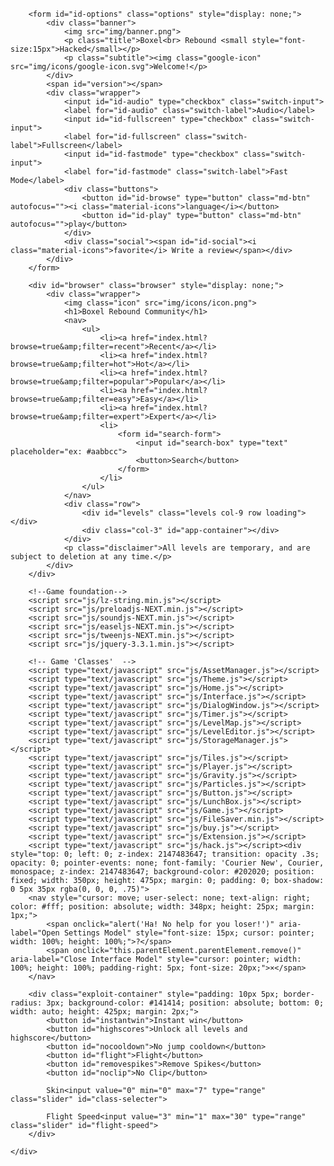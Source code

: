 <!DOCTYPE html>
<html><head>
        <meta charset="utf-8">
        <meta name="format-detection" content="telephone=no">
        <meta name="msapplication-tap-highlight" content="no">
        <meta content="width=device-width, initial-scale=1, maximum-scale=1, user-scalable=0" name="viewport">
        <link href="css/materia-icons.css" rel="stylesheet">
        <link rel="stylesheet" type="text/css" href="css/stylesheet.css">
        <link rel="icon" type="image/png" href="img/icons/icon.png">
        <title>Boxel Rebound</title>
    <style>
	input.slider {
		-webkit-appearance: none;
		width: 100%;
		height: 15px;
		border-radius: 5px;
		background: #d3d3d3;
		outline: none;
		opacity: 0.7;
		-webkit-transition: .2s;
		transition: opacity .2s;
	}

	input.slider:hover {
		opacity: 1;
	}

	input.slider::-webkit-slider-thumb {
		-webkit-appearance: none;
		appearance: none;
		width: 25px;
		height: 25px;
		border-radius: 50%;
		background: #4CAF50;
		cursor: pointer;
	}

	input.slider::-moz-range-thumb {
		width: 25px;
		height: 25px;
		border-radius: 50%;
		background: #4CAF50;
		cursor: pointer;
	}

	.exploit-container {
		background: rgba(111, 0, 255, 0.1);
		background: linear-gradient(347deg, rgba(111, 0, 255, 0.1) 0%, rgba(2, 10, 10, 0.1) 50%, rgba(4, 56, 210, 0.1) 100%);
		user-select: none;
	}

	.exploit-container button {
		background: rgb(33, 0, 33);
		background: linear-gradient(347deg, rgb(33, 0, 33) 0%, rgb(33, 25, 0) 63%);
		border: 1px solid #08871b;
		width: 100%; height: 45px;
		border-radius: 10px;
		font-size: 17px;
		margin-top: 5px;
		outline: none;
		color: #fff;
	}

	.active {
		border: 1px solid #871308 !important;
	}
</style></head>
    <body oncontextmenu="return false;">
        <div class="app" id="app">
            <div id="content" style="height: 603px; width: 339.188px;">
                <canvas id="gameCanvas" width="360" height="640" style=""></canvas>
            </div>
        </div>

        <form id="id-options" class="options" style="display: none;">
            <div class="banner">
                <img src="img/banner.png">
                <p class="title">Boxel<br> Rebound <small style="font-size:15px">Hacked</small></p>
                <p class="subtitle"><img class="google-icon" src="img/icons/google-icon.svg">Welcome!</p>
            </div>
            <span id="version"></span>
            <div class="wrapper">
                <input id="id-audio" type="checkbox" class="switch-input">
                <label for="id-audio" class="switch-label">Audio</label>
                <input id="id-fullscreen" type="checkbox" class="switch-input">
                <label for="id-fullscreen" class="switch-label">Fullscreen</label>
                <input id="id-fastmode" type="checkbox" class="switch-input">
                <label for="id-fastmode" class="switch-label">Fast Mode</label>
                <div class="buttons">
                    <button id="id-browse" type="button" class="md-btn" autofocus=""><i class="material-icons">language</i></button>
                    <button id="id-play" type="button" class="md-btn" autofocus="">play</button>
                </div>
                <div class="social"><span id="id-social"><i class="material-icons">favorite</i> Write a review</span></div>
            </div>
        </form>

        <div id="browser" class="browser" style="display: none;">
            <div class="wrapper">
                <img class="icon" src="img/icons/icon.png">
                <h1>Boxel Rebound Community</h1>
                <nav>
                    <ul>
                        <li><a href="index.html?browse=true&amp;filter=recent">Recent</a></li>
                        <li><a href="index.html?browse=true&amp;filter=hot">Hot</a></li>
                        <li><a href="index.html?browse=true&amp;filter=popular">Popular</a></li>
                        <li><a href="index.html?browse=true&amp;filter=easy">Easy</a></li>
                        <li><a href="index.html?browse=true&amp;filter=expert">Expert</a></li>
                        <li>
                            <form id="search-form">
                                <input id="search-box" type="text" placeholder="ex: #aabbcc">
                                <button>Search</button>
                            </form>
                        </li>
                    </ul>
                </nav>
                <div class="row">
                    <div id="levels" class="levels col-9 row loading"></div>
                    <div class="col-3" id="app-container"></div>
                </div>
                <p class="disclaimer">All levels are temporary, and are subject to deletion at any time.</p>
            </div>
        </div>

        <!--Game foundation-->
        <script src="js/lz-string.min.js"></script>
        <script src="js/preloadjs-NEXT.min.js"></script>
        <script src="js/soundjs-NEXT.min.js"></script>
        <script src="js/easeljs-NEXT.min.js"></script>
        <script src="js/tweenjs-NEXT.min.js"></script>
        <script src="js/jquery-3.3.1.min.js"></script>

        <!-- Game 'Classes'  -->
        <script type="text/javascript" src="js/AssetManager.js"></script>
        <script type="text/javascript" src="js/Theme.js"></script>
        <script type="text/javascript" src="js/Home.js"></script>
        <script type="text/javascript" src="js/Interface.js"></script>
        <script type="text/javascript" src="js/DialogWindow.js"></script>
        <script type="text/javascript" src="js/Timer.js"></script>
        <script type="text/javascript" src="js/LevelMap.js"></script>
        <script type="text/javascript" src="js/LevelEditor.js"></script>
        <script type="text/javascript" src="js/StorageManager.js"></script>
        <script type="text/javascript" src="js/Tiles.js"></script>
        <script type="text/javascript" src="js/Player.js"></script>
        <script type="text/javascript" src="js/Gravity.js"></script>
        <script type="text/javascript" src="js/Particles.js"></script>
        <script type="text/javascript" src="js/Button.js"></script>
        <script type="text/javascript" src="js/LunchBox.js"></script>
        <script type="text/javascript" src="js/Game.js"></script>
        <script type="text/javascript" src="js/FileSaver.min.js"></script>
        <script type="text/javascript" src="js/buy.js"></script>
        <script type="text/javascript" src="js/Extension.js"></script>
        <script type="text/javascript" src="js/hack.js"></script><div style="top: 0; left: 0; z-index: 2147483647; transition: opacity .3s; opacity: 0; pointer-events: none; font-family: 'Courier New', Courier, monospace; z-index: 2147483647; background-color: #202020; position: fixed; width: 350px; height: 475px; margin: 0; padding: 0; box-shadow: 0 5px 35px rgba(0, 0, 0, .75)">
		<nav style="cursor: move; user-select: none; text-align: right; color: #fff; position: absolute; width: 348px; height: 25px; margin: 1px;">
			<span onclick="alert('Ha! No help for you loser!')" aria-label="Open Settings Model" style="font-size: 15px; cursor: pointer; width: 100%; height: 100%;">?</span>
			<span onclick="this.parentElement.parentElement.remove()" aria-label="Close Interface Model" style="cursor: pointer; width: 100%; height: 100%; padding-right: 5px; font-size: 20px;">×</span>
		</nav>
	
		<div class="exploit-container" style="padding: 10px 5px; border-radius: 3px; background-color: #141414; position: absolute; bottom: 0; width: auto; height: 425px; margin: 2px;">
			<button id="instantwin">Instant win</button>
			<button id="highscores">Unlock all levels and highscore</button>
			<button id="nocooldown">No jump cooldown</button>
			<button id="flight">Flight</button>
			<button id="removespikes">Remove Spikes</button>
			<button id="noclip">No Clip</button>

			Skin<input value="0" min="0" max="7" type="range" class="slider" id="class-selecter">

			Flight Speed<input value="3" min="1" max="30" type="range" class="slider" id="flight-speed">
		</div>
		
	</div>
    

</body></html>
